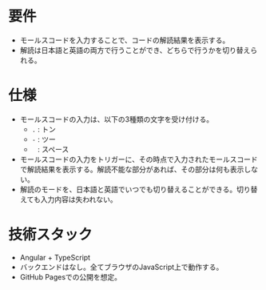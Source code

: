# 要件
- モールスコードを入力することで、コードの解読結果を表示する。
- 解読は日本語と英語の両方で行うことができ、どちらで行うかを切り替えられる。

# 仕様
- モールスコードの入力は、以下の3種類の文字を受け付ける。
  - `.` : トン
  - `-` : ツー
  - ` ` : スペース
- モールスコードの入力をトリガーに、その時点で入力されたモールスコードで解読結果を表示する。解読不能な部分があれば、その部分は何も表示しない。
- 解読のモードを、日本語と英語でいつでも切り替えることができる。切り替えても入力内容は失われない。

# 技術スタック
- Angular + TypeScript
- バックエンドはなし。全てブラウザのJavaScript上で動作する。
- GitHub Pagesでの公開を想定。
